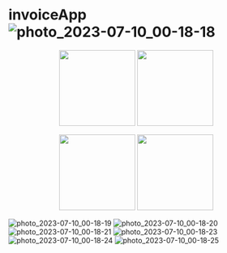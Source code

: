 # invoiceApp![photo_2023-07-10_00-18-18](https://github.com/ahmed-tech-t/invoiceApp/assets/54076405/5c2109e7-d418-4b4a-a0a7-470d8940bff7)

<p align="center">
<img src="https://github.com/ahmed-tech-t/invoiceApp/assets/54076405/7965f84e-8a35-430e-9db7-d843897c98b6" width ="150" >
<img src="https://github.com/ahmed-tech-t/invoiceApp/assets/54076405/3fa86d53-d9ad-47cd-99bc-66f5b9dc9ad6" width ="150" ></br>

</p>
<p align="center">
<img src="https://github.com/ahmed-tech-t/Pokemon/assets/54076405/fb06f644-06bc-48a5-99c8-1994bc4f5bae" width ="150" >
<img src="https://github.com/ahmed-tech-t/Pokemon/assets/54076405/86854916-e7b9-4b65-b900-ac26d746107d" width ="150" ></br>

</p>


![photo_2023-07-10_00-18-19]()
![photo_2023-07-10_00-18-20](https://github.com/ahmed-tech-t/invoiceApp/assets/54076405/e32171f1-82c4-4c7e-a3b2-1645b6830fc4)
![photo_2023-07-10_00-18-21](https://github.com/ahmed-tech-t/invoiceApp/assets/54076405/3fa86d53-d9ad-47cd-99bc-66f5b9dc9ad6)
![photo_2023-07-10_00-18-23](https://github.com/ahmed-tech-t/invoiceApp/assets/54076405/ded94594-9073-4c26-ad07-6d05e9c4e786)
![photo_2023-07-10_00-18-24](https://github.com/ahmed-tech-t/invoiceApp/assets/54076405/fe9fac47-84f4-4bf6-9739-3c5275c14522)
![photo_2023-07-10_00-18-25](https://github.com/ahmed-tech-t/invoiceApp/assets/54076405/a7393fc7-84fe-46a4-a46e-3e0863d8ecc2)
